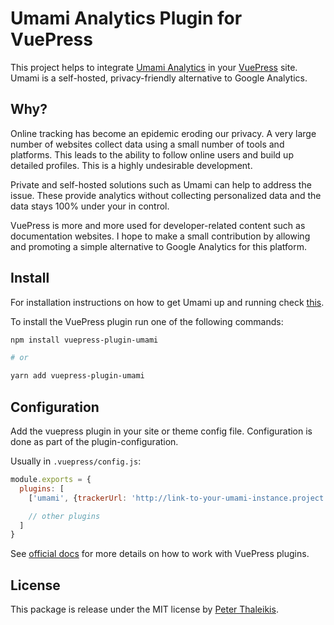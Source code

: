 # Umami Analytics Plugin for VuePress

This project helps to integrate [Umami Analytics](https://umami.is/) in your [VuePress](https://vuepress.vuejs.org/) site. Umami is a self-hosted, privacy-friendly alternative to Google Analytics.


## Why?

Online tracking has become an epidemic eroding our privacy. A very large number of websites collect data using a small number of tools and platforms. This leads to the ability to follow online users and build up detailed profiles. This is a highly undesirable development.

Private and self-hosted solutions such as Umami can help to address the issue. These provide analytics without collecting personalized data and the data stays 100% under your in control.

VuePress is more and more used for developer-related content such as documentation websites. I hope to make a small contribution by allowing and promoting a simple alternative to Google Analytics for this platform.


## Install

For installation instructions on how to get Umami up and running check [this](https://umami.is/docs/install).

To install the VuePress plugin run one of the following commands:

```sh
npm install vuepress-plugin-umami

# or

yarn add vuepress-plugin-umami
```


## Configuration

Add the vuepress plugin in your site or theme config file. Configuration is done as part of the plugin-configuration.

Usually in `.vuepress/config.js`:

```js
module.exports = {
  plugins: [
    ['umami', {trackerUrl: 'http://link-to-your-umami-instance.project.com', siteId: 'YYY'}]

    // other plugins
  ]
}
```

See [official docs](https://vuepress.vuejs.org/plugin/using-a-plugin.html) for more details on how to work with VuePress plugins.

## License

This package is release under the MIT license by [Peter Thaleikis](https://peterthaleikis.com).
